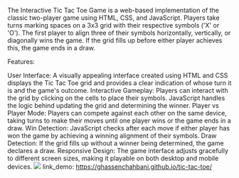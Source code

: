 The Interactive Tic Tac Toe Game is a web-based implementation of the classic two-player game using HTML, CSS, and JavaScript. Players take turns marking spaces on a 3x3 grid with their respective symbols ('X' or 'O'). The first player to align three of their symbols horizontally, vertically, or diagonally wins the game. If the grid fills up before either player achieves this, the game ends in a draw.

Features:

User Interface: A visually appealing interface created using HTML and CSS displays the Tic Tac Toe grid and provides a clear indication of whose turn it is and the game's outcome.
Interactive Gameplay: Players can interact with the grid by clicking on the cells to place their symbols. JavaScript handles the logic behind updating the grid and determining the winner.
Player vs Player Mode: Players can compete against each other on the same device, taking turns to make their moves until one player wins or the game ends in a draw.
Win Detection: JavaScript checks after each move if either player has won the game by achieving a winning alignment of their symbols.
Draw Detection: If the grid fills up without a winner being determined, the game declares a draw.
Responsive Design: The game interface adjusts gracefully to different screen sizes, making it playable on both desktop and mobile devices.
<img src="/meta/xo.png" />
link_demo: https://ghassenchahbani.github.io/tic-tac-toe/
